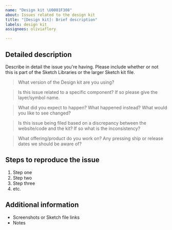 ```yaml
---
name: "Design kit \U0001F308"
about: Issues related to the design kit
title: "[Design kit]: Brief description"
labels: design kit
assignees: oliviaflory

---
```


<!-- Feel free to remove sections that aren't relevant.

## Title line template: [Design kit]: Brief description

-->

## Detailed description

Describe in detail the issue you're having. Please include whether or not this is part of the Sketch Libraries or the larger Sketch kit file.

> What version of the Design kit are you using?


> Is this issue related to a specific component? If so please give the layer/symbol name.


> What did you expect to happen? What happened instead? What would you like to see changed?


> Is this issue being filed based on a discrepancy between the website/code and the kit? If so what is the inconsistency?


> What offering/product do you work on? Any pressing ship or release dates we should be aware of?


## Steps to reproduce the issue

1. Step one
2. Step two
3. Step three
4. etc.


## Additional information

* Screenshots or Sketch file links
* Notes
